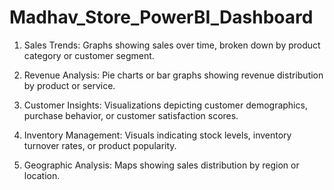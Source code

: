 # Madhav_Store_PowerBI_Dashboard

1. Sales Trends: Graphs showing sales over time, broken down by product category or customer segment.

2. Revenue Analysis: Pie charts or bar graphs showing revenue distribution by product or service.
 
3. Customer Insights: Visualizations depicting customer demographics, purchase behavior, or customer satisfaction scores.
  
4. Inventory Management: Visuals indicating stock levels, inventory turnover rates, or product popularity.

5. Geographic Analysis: Maps showing sales distribution by region or location.
